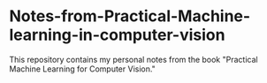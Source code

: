 # Notes-from-Practical-Machine-learning-in-computer-vision
This repository contains my personal notes from the book "Practical Machine Learning for Computer Vision." 
